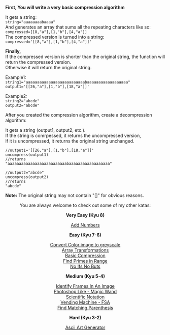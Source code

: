 <b>First, You will write a very basic compression algorithm</b>

It gets a string:<br>
<code>string="aaaaaaaabaaaa"</code><br>
And generates an array that sums all the repeating characters like so:<br>
<code>compressed=[[8,"a"],[1,"b"],[4,"a"]]</code>
<br>
The compressed version is turned into a string:<br>
<code>compressed='[[8,"a"],[1,"b"],[4,"a"]]'</code>

<b>Finally,</b><br>
If the compressed version is shorter than the original string, the function will return the compressed version.<br>
Otherwise it will return the original string. 


Example1:<br>
<code>string1="aaaaaaaaaaaaaaaaaaaaaaaaaabaaaaaaaaaaaaaaaaaa"</code><br>
<code>output1='[[26,"a"],[1,"b"],[18,"a"]]'</code><br>

Example2:<br>
<code>string2="abcde"</code><br>
<code>output2="abcde"</code><br>


After you created the compression algorithm, create a decompression algorithm:

It gets a string (output1, output2, etc.).<br>
If the string is comrpessed, it returns the uncompressed version, <br>
If it is uncompressed, it returns the original string unchanged. 

<pre><code>//output1='[[26,"a"],[1,"b"],[18,"a"]]'
uncompress(output1)
//returns
"aaaaaaaaaaaaaaaaaaaaaaaaaabaaaaaaaaaaaaaaaaaa"

//output2="abcde"
uncompress(output2)
//returns
"abcde"
</code></pre>


<b>Note:</b> The original string may not contain "[]" for obvious reasons. 



<center>
You are always welcome to check out some of my other katas:

<b>Very Easy (Kyu 8)</b>

<a href="https://www.codewars.com/kata/5926d7494b2b1843780001e6">Add Numbers</a>

<b>Easy (Kyu 7-6)</b>

<a href="https://www.codewars.com/kata/590ee3c979ae8923bf00095b">Convert Color image to greyscale</a><br>
<a href="https://www.codewars.com/kata/591190fb6a57682bed00014d">Array Transformations</a><br>
<a href="https://www.codewars.com/kata/5914e068f05d9a011e000054">Basic Compression</a><br>
<a href="https://www.codewars.com/kata/5927db23fb1f934238000015">Find Primes in Range</a><br>
<a href="https://www.codewars.com/kata/592915cc1fad49252f000006">No Ifs No Buts</a>

<b>Medium (Kyu 5-4)</b>

<a href="https://www.codewars.com/kata/5910b92d2bcb5d98f8000001">Identify Frames In An Image</a><br>
<a href="https://www.codewars.com/kata/5912950fe5bc241f9b0000af">Photoshop Like - Magic Wand</a><br>
<a href="https://www.codewars.com/kata/59255740ca72049e760000cd">Scientific Notation</a><br>
<a href="https://www.codewars.com/kata/59267e389b424dcd3f0000c9">Vending Machine - FSA</a><br>
<a href="https://www.codewars.com/kata/59293c2cfafd38975600002d">Find Matching Parenthesis</a>

<b>Hard (Kyu 3-2)</b>

<a href="https://www.codewars.com/kata/59276216356e51478900005b">Ascii Art Generator</a>
